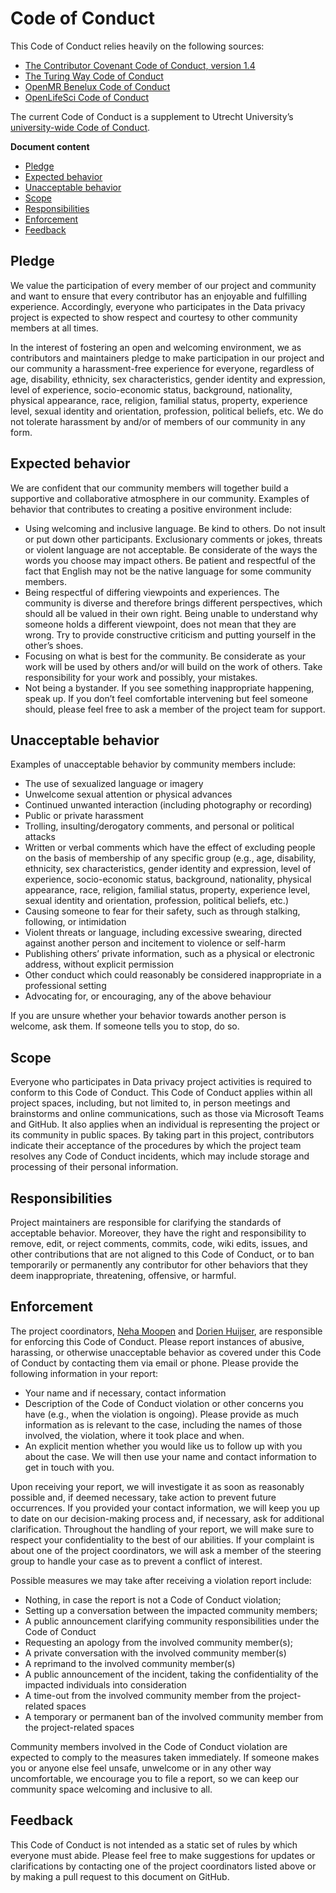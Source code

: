 # Code of Conduct
This Code of Conduct relies heavily on the following sources:
- [The Contributor Covenant Code of Conduct, version 1.4](https://www.contributor-covenant.org/version/1/4/code-of-conduct/)
- [The Turing Way Code of Conduct](https://the-turing-way.netlify.app/community-handbook/coc.html)
- [OpenMR Benelux Code of Conduct](https://openmrbenelux.github.io/page-code-of-conduct/)
- [OpenLifeSci Code of Conduct](https://openlifesci.org/code-of-conduct)

The current Code of Conduct is a supplement to Utrecht University’s [university-wide Code of Conduct](https://www.uu.nl/en/organisation/about-us/codes-of-conduct).

**Document content**
 * [Pledge](#pledge)
 * [Expected behavior](#expected-behavior)
 * [Unacceptable behavior](#unacceptable-behavior)
 * [Scope](#scope)
 * [Responsibilities](#responsibilities)
 * [Enforcement](#enforcement)
 * [Feedback](#feedback)

## Pledge
We value the participation of every member of our project and community and want to ensure that every contributor has an enjoyable and fulfilling experience. Accordingly, everyone who participates in the Data privacy project is expected to show respect and courtesy to other community members at all times.

In the interest of fostering an open and welcoming environment, we as contributors and maintainers pledge to make participation in our project and our community a harassment-free experience for everyone, regardless of age, disability, ethnicity, sex characteristics, gender identity and expression, level of experience, socio-economic status, background, nationality, physical appearance, race, religion, familial status, property, experience level, sexual identity and orientation, profession, political beliefs, etc. We do not tolerate harassment by and/or of members of our community in any form.

## Expected behavior
We are confident that our community members will together build a supportive and collaborative atmosphere in our community. Examples of behavior that contributes to creating a positive environment include:
- Using welcoming and inclusive language. Be kind to others. Do not insult or put down other participants. Exclusionary comments or jokes, threats or violent language are not acceptable. Be considerate of the ways the words you choose may impact others. Be patient and respectful of the fact that English may not be the native language for some community members.
- Being respectful of differing viewpoints and experiences. The community is diverse and therefore brings different perspectives, which should all be valued in their own right. Being unable to understand why someone holds a different viewpoint, does not mean that they are wrong. Try to provide constructive criticism and putting yourself in the other’s shoes. 
- Focusing on what is best for the community. Be considerate as your work will be used by others and/or will build on the work of others. Take responsibility for your work and possibly, your mistakes.
- Not being a bystander. If you see something inappropriate happening, speak up. If you don’t feel comfortable intervening but feel someone should, please feel free to ask a member of the project team for support.

## Unacceptable behavior
Examples of unacceptable behavior by community members include:
- The use of sexualized language or imagery
- Unwelcome sexual attention or physical advances
- Continued unwanted interaction (including photography or recording)
- Public or private harassment
- Trolling, insulting/derogatory comments, and personal or political attacks
- Written or verbal comments which have the effect of excluding people on the basis of membership of any specific group (e.g., age, disability, ethnicity, sex characteristics, gender identity and expression, level of experience, socio-economic status, background, nationality, physical appearance, race, religion, familial status, property, experience level, sexual identity and orientation, profession, political beliefs, etc.)
- Causing someone to fear for their safety, such as through stalking, following, or intimidation
- Violent threats or language, including excessive swearing, directed against another person and incitement to violence or self-harm
- Publishing others’ private information, such as a physical or electronic address, without explicit permission
- Other conduct which could reasonably be considered inappropriate in a professional setting
- Advocating for, or encouraging, any of the above behaviour

If you are unsure whether your behavior towards another person is welcome, ask them. If someone tells you to stop, do so.

## Scope
Everyone who participates in Data privacy project activities is required to conform to this Code of Conduct. This Code of Conduct applies within all project spaces, including, but not limited to, in person meetings and brainstorms and online communications, such as those via Microsoft Teams and GitHub. It also applies when an individual is representing the project or its community in public spaces. By taking part in this project, contributors indicate their acceptance of the procedures by which the project team resolves any Code of Conduct incidents, which may include storage and processing of their personal information.

## Responsibilities
Project maintainers are responsible for clarifying the standards of acceptable behavior. Moreover, they have the right and responsibility to remove, edit, or reject comments, commits, code, wiki edits, issues, and other contributions that are not aligned to this Code of Conduct, or to ban temporarily or permanently any contributor for other behaviors that they deem inappropriate, threatening, offensive, or harmful.

## Enforcement
The project coordinators, [Neha Moopen](https://www.uu.nl/medewerkers/NMoopen) and [Dorien Huijser](https://www.uu.nl/medewerkers/DCHuijser), are responsible for enforcing this Code of Conduct. Please report instances of abusive, harassing, or otherwise unacceptable behavior as covered under this Code of Conduct by contacting them via email or phone. Please provide the following information in your report:
- Your name and if necessary, contact information
- Description of the Code of Conduct violation or other concerns you have (e.g., when the violation is ongoing). Please provide as much information as is relevant to the case, including the names of those involved, the violation, where it took place and when.
- An explicit mention whether you would like us to follow up with you about the case. We will then use your name and contact information to get in touch with you.

Upon receiving your report, we will investigate it as soon as reasonably possible and, if deemed necessary, take action to prevent future occurrences. If you provided your contact information, we will keep you up to date on our decision-making process and, if necessary, ask for additional clarification. Throughout the handling of your report, we will make sure to respect your confidentiality to the best of our abilities. If your complaint is about one of the project coordinators, we will ask a member of the steering group to handle your case as to prevent a conflict of interest.

Possible measures we may take after receiving a violation report include:
- Nothing, in case the report is not a Code of Conduct violation;
- Setting up a conversation between the impacted community members;
- A public announcement clarifying community responsibilities under the Code of Conduct
- Requesting an apology from the involved community member(s);
- A private conversation with the involved community member(s)
- A reprimand to the involved community member(s)
- A public announcement of the incident, taking the confidentiality of the impacted individuals into consideration
- A time-out from the involved community member from the project-related spaces
- A temporary or permanent ban of the involved community member from the project-related spaces

Community members involved in the Code of Conduct violation are expected to comply to the measures taken immediately. If someone makes you or anyone else feel unsafe, unwelcome or in any other way uncomfortable, we encourage you to file a report, so we can keep our community space welcoming and inclusive to all. 

## Feedback
This Code of Conduct is not intended as a static set of rules by which everyone must abide. Please feel free to make suggestions for updates or clarifications by contacting one of the project coordinators listed above or by making a pull request to this document on GitHub.
